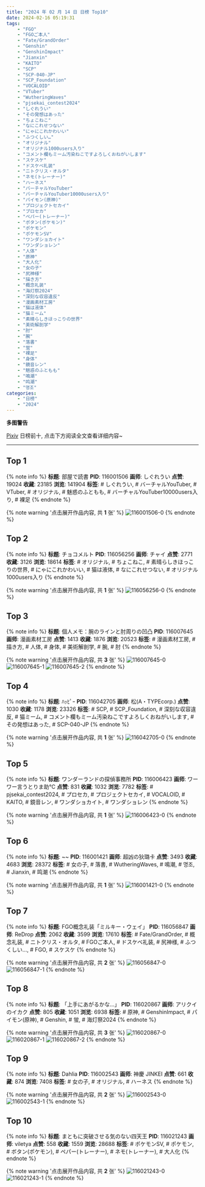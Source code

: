 ```yaml
---
title: "2024 年 02 月 14 日 日榜 Top10"
date: 2024-02-16 05:19:31
tags:
    - "FGO"
    - "FGOご本人"
    - "Fate/GrandOrder"
    - "Genshin"
    - "GenshinImpact"
    - "Jianxin"
    - "KAITO"
    - "SCP"
    - "SCP-040-JP"
    - "SCP_Foundation"
    - "VOCALOID"
    - "VTuber"
    - "WutheringWaves"
    - "pjsekai_contest2024"
    - "しぐれうい"
    - "その発想はあった"
    - "ちょこねこ"
    - "なにこれせつない"
    - "にゃにこれかわいい"
    - "ふつくしい…"
    - "オリジナル"
    - "オリジナル1000users入り"
    - "コメント欄もミーム汚染ねこですよろしくおねがいします"
    - "スケスケ"
    - "ドスケベ礼装"
    - "ニトクリス・オルタ"
    - "ネモ(トレーナー)"
    - "ハーネス"
    - "バーチャルYouTuber"
    - "バーチャルYouTuber10000users入り"
    - "パイモン(原神)"
    - "プロジェクトセカイ"
    - "プロセカ"
    - "ペパー(トレーナー)"
    - "ボタン(ポケモン)"
    - "ポケモン"
    - "ポケモンSV"
    - "ワンダショカイト"
    - "ワンダショレン"
    - "人体"
    - "原神"
    - "大人化"
    - "女の子"
    - "尻神様"
    - "描き方"
    - "概念礼装"
    - "海灯祭2024"
    - "深刻な収容違反"
    - "漫画素材工房"
    - "猫は液体"
    - "猫ミーム"
    - "素晴らしきほっこりの世界"
    - "美術解剖学"
    - "肘"
    - "腕"
    - "落書"
    - "蛍"
    - "裸足"
    - "身体"
    - "鏡音レン"
    - "魅惑のふともも"
    - "鳴潮"
    - "鸣潮"
    - "명조"
categories:
    - "日榜"
    - "2024"
---
```


<i class="fa fa-triangle-exclamation"></i>**多图警告**<i class="fa fa-triangle-exclamation"></i>

[Pixiv](https://www.pixiv.net/) 日榜前十, 点击下方阅读全文查看详细内容~

<!-- more -->

---

## Top 1

{% note info %}
**标题**: 部屋で読書
**PID**: 116001506 **画师**: しぐれうい
**点赞**: 19024 **收藏**: 23185 **浏览**: 141904
**标签**: # しぐれうい, # バーチャルYouTuber, # VTuber, # オリジナル, # 魅惑のふともも, # バーチャルYouTuber10000users入り, # 裸足
{% endnote %}

{% note warning '点击展开作品内容, 共 **1** 张' %}
![116001506-0](https://i.pixiv.re/img-original/img/2024/02/13/00/00/26/116001506_p0.jpg)
{% endnote %}

## Top 2

{% note info %}
**标题**: チョコメルト
**PID**: 116056256 **画师**: チャイ
**点赞**: 2771 **收藏**: 3126 **浏览**: 18614
**标签**: # オリジナル, # ちょこねこ, # 素晴らしきほっこりの世界, # にゃにこれかわいい, # 猫は液体, # なにこれせつない, # オリジナル1000users入り
{% endnote %}

{% note warning '点击展开作品内容, 共 **1** 张' %}
![116056256-0](https://i.pixiv.re/img-original/img/2024/02/14/20/30/02/116056256_p0.png)
{% endnote %}

## Top 3

{% note info %}
**标题**: 個人メモ：腕のラインと肘周りの凹凸
**PID**: 116007645 **画师**: 漫画素材工房
**点赞**: 1413 **收藏**: 1876 **浏览**: 20523
**标签**: # 漫画素材工房, # 描き方, # 人体, # 身体, # 美術解剖学, # 腕, # 肘
{% endnote %}

{% note warning '点击展开作品内容, 共 **3** 张' %}
![116007645-0](https://i.pixiv.re/img-original/img/2024/02/13/06/00/04/116007645_p0.jpg)
![116007645-1](https://i.pixiv.re/img-original/img/2024/02/13/06/00/04/116007645_p1.jpg)
![116007645-2](https://i.pixiv.re/img-original/img/2024/02/13/06/00/04/116007645_p2.jpg)
{% endnote %}

## Top 4

{% note info %}
**标题**: ﾊｯﾋﾟｰ
**PID**: 116042705 **画师**: 松(A・TYPEcorp.)
**点赞**: 1030 **收藏**: 1178 **浏览**: 23326
**标签**: # SCP, # SCP_Foundation, # 深刻な収容違反, # 猫ミーム, # コメント欄もミーム汚染ねこですよろしくおねがいします, # その発想はあった, # SCP-040-JP
{% endnote %}

{% note warning '点击展开作品内容, 共 **1** 张' %}
![116042705-0](https://i.pixiv.re/img-original/img/2024/02/14/12/02/12/116042705_p0.jpg)
{% endnote %}

## Top 5

{% note info %}
**标题**: ワンダーランドの探偵事務所
**PID**: 116006423 **画师**: ワーワー言うとりま助℃
**点赞**: 831 **收藏**: 1032 **浏览**: 7782
**标签**: # pjsekai_contest2024, # プロセカ, # プロジェクトセカイ, # VOCALOID, # KAITO, # 鏡音レン, # ワンダショカイト, # ワンダショレン
{% endnote %}

{% note warning '点击展开作品内容, 共 **1** 张' %}
![116006423-0](https://i.pixiv.re/img-original/img/2024/02/13/03/54/51/116006423_p0.png)
{% endnote %}

## Top 6

{% note info %}
**标题**: ~~
**PID**: 116001421 **画师**: 超凶の狄璐卡
**点赞**: 3493 **收藏**: 4683 **浏览**: 28372
**标签**: # 女の子, # 落書, # WutheringWaves, # 鳴潮, # 명조, # Jianxin, # 鸣潮
{% endnote %}

{% note warning '点击展开作品内容, 共 **1** 张' %}
![116001421-0](https://i.pixiv.re/img-original/img/2024/02/13/00/00/05/116001421_p0.jpg)
{% endnote %}

## Top 7

{% note info %}
**标题**: FGO概念礼装「ミルキー・ウェイ」
**PID**: 116056847 **画师**: ReDrop
**点赞**: 2062 **收藏**: 3599 **浏览**: 17610
**标签**: # Fate/GrandOrder, # 概念礼装, # ニトクリス・オルタ, # FGOご本人, # ドスケベ礼装, # 尻神様, # ふつくしい…, # FGO, # スケスケ
{% endnote %}

{% note warning '点击展开作品内容, 共 **2** 张' %}
![116056847-0](https://i.pixiv.re/img-original/img/2024/02/14/20/45/27/116056847_p0.png)
![116056847-1](https://i.pixiv.re/img-original/img/2024/02/14/20/45/27/116056847_p1.png)
{% endnote %}

## Top 8

{% note info %}
**标题**: 「上手にあがるかな…」
**PID**: 116020867 **画师**: アリクイのイカク
**点赞**: 805 **收藏**: 1051 **浏览**: 6938
**标签**: # 原神, # GenshinImpact, # パイモン(原神), # Genshin, # 蛍, # 海灯祭2024
{% endnote %}

{% note warning '点击展开作品内容, 共 **3** 张' %}
![116020867-0](https://i.pixiv.re/img-original/img/2024/02/13/20/14/39/116020867_p0.png)
![116020867-1](https://i.pixiv.re/img-original/img/2024/02/13/20/14/39/116020867_p1.png)
![116020867-2](https://i.pixiv.re/img-original/img/2024/02/13/20/14/39/116020867_p2.png)
{% endnote %}

## Top 9

{% note info %}
**标题**: Dahlia
**PID**: 116002543 **画师**: 神慶 JINKEI
**点赞**: 661 **收藏**: 874 **浏览**: 7408
**标签**: # 女の子, # オリジナル, # ハーネス
{% endnote %}

{% note warning '点击展开作品内容, 共 **2** 张' %}
![116002543-0](https://i.pixiv.re/img-original/img/2024/02/13/00/25/16/116002543_p0.png)
![116002543-1](https://i.pixiv.re/img-original/img/2024/02/13/00/25/16/116002543_p1.png)
{% endnote %}

## Top 10

{% note info %}
**标题**: まともに突破させる気のない四天王
**PID**: 116021243 **画师**: viletya
**点赞**: 558 **收藏**: 1559 **浏览**: 28688
**标签**: # ポケモンSV, # ポケモン, # ボタン(ポケモン), # ペパー(トレーナー), # ネモ(トレーナー), # 大人化
{% endnote %}

{% note warning '点击展开作品内容, 共 **2** 张' %}
![116021243-0](https://i.pixiv.re/img-original/img/2024/02/13/20/29/39/116021243_p0.png)
![116021243-1](https://i.pixiv.re/img-original/img/2024/02/13/20/29/39/116021243_p1.png)
{% endnote %}
